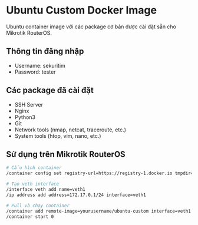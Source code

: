 # Ubuntu Custom Docker Image

Ubuntu container image với các package cơ bản được cài đặt sẵn cho Mikrotik RouterOS.

## Thông tin đăng nhập
- Username: sekuritim
- Password: tester

## Các package đã cài đặt
- SSH Server
- Nginx
- Python3
- Git
- Network tools (nmap, netcat, traceroute, etc.)
- System tools (htop, vim, nano, etc.)

## Sử dụng trên Mikrotik RouterOS

```bash
# Cấu hình container
/container config set registry-url=https://registry-1.docker.io tmpdir=disk1/tmp

# Tạo veth interface
/interface veth add name=veth1
/ip address add address=172.17.0.1/24 interface=veth1

# Pull và chạy container
/container add remote-image=yourusername/ubuntu-custom interface=veth1
/container start 0
